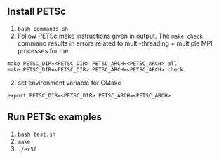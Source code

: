 ## Install PETSc
1. `bash commands.sh`
2. Follow PETSc make instructions given in output. The `make check` command results in errors related to multi-threading + multiple MPI processes for me.
```shell
make PETSC_DIR=<PETSC_DIR> PETSC_ARCH=<PETSC_ARCH> all
make PETSC_DIR=<PETSC_DIR> PETSC_ARCH=<PETSC_ARCH> check
```
2. set environment variable for CMake
```shell
export PETSC_DIR=<PETSC_DIR> PETSC_ARCH=<PETSC_ARCH>
```

## Run PETSc examples
1. `bash test.sh`
2. `make`
3. `./ex5f`
